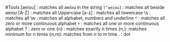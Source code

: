   #Tools 
[aeiou] : matches all aeiou in the string
`[^aeiou]` : matches all beside aeiou
[A-Z] : matches all Uppercase
[a-z] : matches all lowercase
\s : matches all 
\w : matches all alphabet, numbers and underline
`*` : matches all zero or more continuous alphabet
`+` : matches all one or more continuous alphabet
? : zero or one
{n} : matches exactly n times
{n,}: matches minimum for n times
{n,m}: matches from n to m time
\. : dot